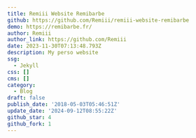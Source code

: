```yaml
---
title: Remiii Website Remibarbe
github: https://github.com/Remiii/remiii-website-remibarbe
demo: https://remibarbe.fr/
author: Remiii
author_link: https://github.com/Remiii
date: 2023-11-30T07:13:48.793Z
description: My perso website
ssg:
  - Jekyll
css: []
cms: []
category:
  - Blog
draft: false
publish_date: '2018-05-03T05:46:51Z'
update_date: '2024-09-12T08:55:22Z'
github_star: 4
github_fork: 1
---
```

